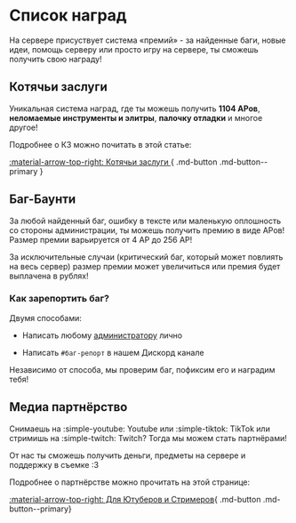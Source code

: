 # Список наград

На сервере присуствует система «премий» - за найденные баги, новые идеи, помощь серверу или просто игру на сервере, ты сможешь получить свою награду!

## **Котячьи заслуги**

Уникальная система наград, где ты можешь получить **1104 АРов**, **неломаемые инструменты и элитры**, **палочку отладки** и многое другое! 

Подробнее о КЗ можно почитать в этой статье:

[ :material-arrow-top-right: Котячьи заслуги ](../rewards/catpass.md){ .md-button .md-button--primary }

## **Баг-Баунти**

За любой найденный баг, ошибку в тексте или маленькую оплошность со стороны администрации, ты можешь получить премию в виде АРов!
Размер премии варьируется от 4 АР до 256 АР! 

За исключительные случаи (критический баг, который может повлиять на весь сервер) размер премии может увеличиться или премия будет выплачена в рублях!

### Как зарепортить баг?

Двумя способами:

- Написать любому [администратору](../../info/admins.md) лично

- Написать `#баг-репорт` в нашем Дискорд канале

Независимо от способа, мы проверим баг, пофиксим его и наградим тебя!

## **Медиа партнёрство**

Снимаешь на :simple-youtube: Youtube или :simple-tiktok: TikTok или стримишь на :simple-twitch: Twitch? Тогда мы можем стать партнёрами!

От нас ты сможешь получить деньги, предметы на сервере и поддержку в съемке :3

Подробнее о партнёрстве можно прочитать на этой странице:

[ :material-arrow-top-right: Для Ютуберов и Стримеров](../../info/for_media.md){ .md-button .md-button--primary}